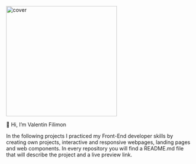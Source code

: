 <img src="https://media.tenor.com/GfSX-u7VGM4AAAAC/coding.gif" alt="cover" style="width:300px;">

👋 Hi, I’m Valentin Filimon

In the following projects I practiced my Front-End developer skills by creating own projects, interactive and responsive webpages, landing pages and web components.
In every repository you will find a README.md file that will describe the project and a live preview link.



